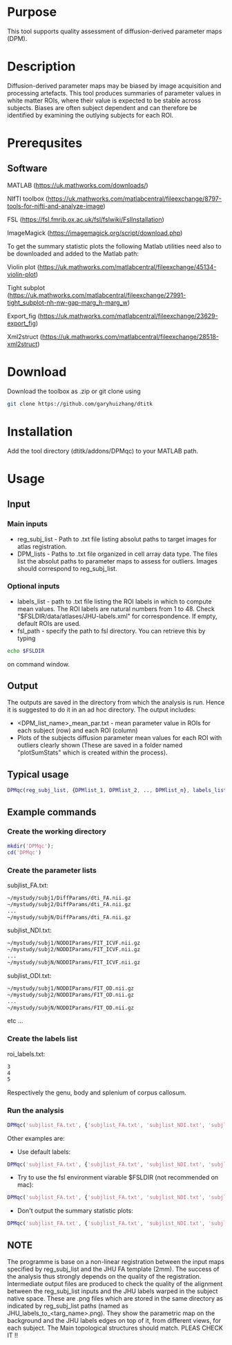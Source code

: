 # Purpose

This tool supports quality assessment of diffusion-derived parameter maps (DPM).

# Description

Diffusion-derived parameter maps may be biased by image acquisition and processing artefacts. This tool produces summaries of parameter values in white matter ROIs, where their value is expected to be stable across subjects. Biases are often subject dependent and can therefore be identified by examining the outlying subjects for each ROI. 

# Prerequsites

## Software

MATLAB (https://uk.mathworks.com/downloads/)

NIfTI toolbox (https://uk.mathworks.com/matlabcentral/fileexchange/8797-tools-for-nifti-and-analyze-image)

FSL (https://fsl.fmrib.ox.ac.uk/fsl/fslwiki/FslInstallation)

ImageMagick (https://imagemagick.org/script/download.php)

To get the summary statistic plots the following Matlab utilities need also to be downloaded and added to the Matlab path:

Violin plot (https://uk.mathworks.com/matlabcentral/fileexchange/45134-violin-plot)

Tight subplot (https://uk.mathworks.com/matlabcentral/fileexchange/27991-tight_subplot-nh-nw-gap-marg_h-marg_w)

Export_fig (https://uk.mathworks.com/matlabcentral/fileexchange/23629-export_fig)

Xml2struct (https://uk.mathworks.com/matlabcentral/fileexchange/28518-xml2struct)

# Download

Download the toolbox as .zip or git clone using
```bash
git clone https://github.com/garyhuizhang/dtitk
```

# Installation

Add the tool directory (dtitk/addons/DPMqc) to your MATLAB path.

# Usage

## Input

### Main inputs
- reg_subj_list - Path to .txt file listing absolut paths to target images for atlas registration.
- DPM_lists - Paths to .txt file organized in cell array data type. The files list the absolut paths to parameter maps to assess for outliers. Images should correspond to reg_subj_list.

### Optional inputs
- labels_list - path to .txt file listing the ROI labels in which to compute mean values. The ROI labels are natural numbers from 1 to 48. Check "$FSLDIR/data/atlases/JHU-labels.xml" for correspondence. If empty, default ROIs are used.
- fsl_path - specify the path to fsl directory. You can retrieve this by typing 
```bash
echo $FSLDIR
```
on command window.

## Output

The outputs are saved in the directory from which the analysis is run. Hence it is suggested to do it in an ad hoc directory.
The output includes:  

- <DPM_list_name>_mean_par.txt - mean parameter value in ROIs for each subject (row) and each ROI (column)
- Plots of the subjects diffusion parameter mean values for each ROI with outliers clearly shown (These are saved in a folder named "plotSumStats" which is created within the process).

## Typical usage

```matlab
DPMqc(reg_subj_list, {DPMlist_1, DPMlist_2, .., DPMlist_n}, labels_list, fsl_path)
```

## Example commands

### Create the working directory

```matlab
mkdir('DPMqc');
cd('DPMqc')
```

### Create the parameter lists

subjlist_FA.txt:
```bash
~/mystudy/subj1/DiffParams/dti_FA.nii.gz
~/mystudy/subj2/DiffParams/dti_FA.nii.gz
...
~/mystudy/subjN/DiffParams/dti_FA.nii.gz
```
subjlist_NDI.txt:
```bash
~/mystudy/subj1/NODDIParams/FIT_ICVF.nii.gz
~/mystudy/subj2/NODDIParams/FIT_ICVF.nii.gz
...
~/mystudy/subjN/NODDIParams/FIT_ICVF.nii.gz
```
subjlist_ODI.txt:
```bash
~/mystudy/subj1/NODDIParams/FIT_OD.nii.gz
~/mystudy/subj2/NODDIParams/FIT_OD.nii.gz
...
~/mystudy/subjN/NODDIParams/FIT_OD.nii.gz
```
etc ...

### Create the labels list
roi_labels.txt:
```bash
3
4
5
```
Respectively the genu, body and splenium of corpus callosum.

### Run the analysis

```matlab
DPMqc('subjlist_FA.txt', {'subjlist_FA.txt', 'subjlist_NDI.txt', 'subjlist_ODI.txt'}, roi_labels.txt, '/usr/local/fsl')
```

Other examples are:
- Use default labels:
```matlab
DPMqc('subjlist_FA.txt', {'subjlist_FA.txt', 'subjlist_NDI.txt', 'subjlist_ODI.txt'}, [], '/usr/local/fsl')
```
- Try to use the fsl environment viarable $FSLDIR (not recommended on mac):

```matlab
DPMqc('subjlist_FA.txt', {'subjlist_FA.txt', 'subjlist_NDI.txt', 'subjlist_ODI.txt'}, 'roi_labels.txt', [])
```
- Don't output the summary statistic plots:

```matlab
DPMqc('subjlist_FA.txt', {'subjlist_FA.txt', 'subjlist_NDI.txt', 'subjlist_ODI.txt'}, , 'roi_labels.txt', '/usr/local/fsl', 0)
```

## NOTE
The programme is base on a non-linear registration between the input maps specified by reg_subj_list and the JHU FA template (2mm). The success of the analysis thus strongly depends on the quality of the registration. Intermediate output files are produced to check the quality  of the alignment between the reg_subj_list inputs and the JHU labels warped in the subject native space. These are .png files which are stored in the same directory as indicated by reg_subj_list paths (named as JHU_labels_to_<targ_name>.png). They show the parametric map on the background and the JHU labels edges on top of it, from different views, for each subject. The Main topological structures should match. PLEAS CHECK IT !!
